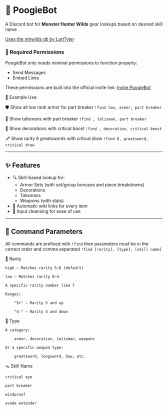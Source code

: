 # 🐽 PoogieBot

A Discord bot for **Monster Hunter Wilds** gear lookups based on desired skill name

[Uses the mhwilds db by LartTyler](https://github.com/LartTyler/mhdb-wilds-data)

### 🔐 Required Permissions

PoogieBot only needs minimal permissions to function properly:

- Send Messages
- Embed Links

These permissions are built into the official invite link:
[Invite PoogieBot](https://discord.com/oauth2/authorize?client_id=1400521755604287582&permissions=83968&integration_type=0&scope=bot)



🧪 Example Use:

🛡️ Show all low rank armor for part breaker
`!find low, armor, part breaker`

📿 Show talismans with part breaker
`!find , talisman, part breaker`

💎 Show decorations with critical boost
`!find , decoration, critical boost`

🗡️ Show rarity 8 greatswords with critical draw
`!find 8, greatsword, critical draw`

---

## ✨ Features

- 🔍 Skill-based lookup for:
  - Armor Sets (with set/group bonuses and piece breakdowns)
  - Decorations
  - Talismans
  - Weapons (with stats)
- 📎 Automatic wiki links for every item
- 🧽 Input cleansing for ease of use

---

## 📜 Command Parameters

All commands are prefixed with `!find` then parameters must be in the correct order and comma seperated
`!find [rarity], [type], [skill name]`

👑 Rarity

    high — Matches rarity 5–8 (default)

    low — Matches rarity 0–4

    A specific rarity number like 7

    Ranges:

        "5+" — Rarity 5 and up

        "4-" — Rarity 4 and down

🔨 Type

    A category:

        armor, decoration, talisman, weapons

    Or a specific weapon type:

        greatsword, longsword, bow, etc.

🪤 Skill Name

    critical eye

    part breaker

    windproof

    evade extender
